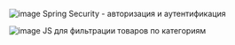 ![image](https://github.com/user-attachments/assets/544a6965-ba4b-4fee-905b-1f64d8581207)
Spring Security - авторизация и аутентификация

![image](https://github.com/user-attachments/assets/a1e3d089-e5bc-4f28-83f2-7b7ab0560586)
JS для фильтрации товаров по категориям
